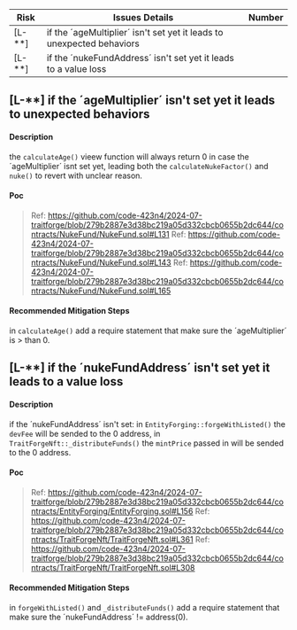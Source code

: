 | Risk   | Issues Details                                                                      | Number        |
|--------|-------------------------------------------------------------------------------------|---------------|
| [L-**] | if the ´ageMultiplier´ isn't set yet it leads to unexpected behaviors               |               |
| [L-**] | if the ´nukeFundAddress´ isn't set yet it leads to a value loss                     |               |

## [L-**] if the ´ageMultiplier´ isn't set yet it leads to unexpected behaviors

#### Description
the `calculateAge()` vieew function will always return 0 in case the ´ageMultiplier´ isnt set yet,
leading both the `calculateNukeFactor()` and `nuke()` to revert with unclear reason. 

#### Poc
> Ref: https://github.com/code-423n4/2024-07-traitforge/blob/279b2887e3d38bc219a05d332cbcb0655b2dc644/contracts/NukeFund/NukeFund.sol#L131
> Ref: https://github.com/code-423n4/2024-07-traitforge/blob/279b2887e3d38bc219a05d332cbcb0655b2dc644/contracts/NukeFund/NukeFund.sol#L143
> Ref: https://github.com/code-423n4/2024-07-traitforge/blob/279b2887e3d38bc219a05d332cbcb0655b2dc644/contracts/NukeFund/NukeFund.sol#L165

#### Recommended Mitigation Steps
in `calculateAge()` add a require statement that make sure the ´ageMultiplier´ is > than 0.

## [L-**] if the ´nukeFundAddress´ isn't set yet it leads to a value loss 

#### Description
if the ´nukeFundAddress´ isn't set:
in `EntityForging::forgeWithListed()` the `devFee` will be sended to the 0 address,
in `TraitForgeNft::_distributeFunds()` the `mintPrice` passed in will be sended to the 0 address.

#### Poc
> Ref: https://github.com/code-423n4/2024-07-traitforge/blob/279b2887e3d38bc219a05d332cbcb0655b2dc644/contracts/EntityForging/EntityForging.sol#L156
> Ref: https://github.com/code-423n4/2024-07-traitforge/blob/279b2887e3d38bc219a05d332cbcb0655b2dc644/contracts/TraitForgeNft/TraitForgeNft.sol#L361
> Ref: https://github.com/code-423n4/2024-07-traitforge/blob/279b2887e3d38bc219a05d332cbcb0655b2dc644/contracts/TraitForgeNft/TraitForgeNft.sol#L308

#### Recommended Mitigation Steps
in `forgeWithListed()` and `_distributeFunds()` add a require statement that make sure the ´nukeFundAddress´ != address(0).